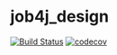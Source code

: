 # job4j_design
[![Build Status](https://travis-ci.org/skrasavin/job4j_design.svg?branch=master)](https://travis-ci.org/skrasavin/job4j_design)
[![codecov](https://codecov.io/gh/skrasavin/job4j_tracker/branch/master/graph/badge.svg?token=GUN2XYO9JN)](https://codecov.io/gh/skrasavin/job4j_tracker)